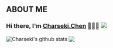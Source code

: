 ## ABOUT ME
### Hi there, I'm [Charseki.Chen](http://www.chenshengkai.com) 👋👋👋 ![](https://img.shields.io/badge/TechStack-Linux%20%7C%20Python%20%7C%20JavaScript%20%7C%20Shell-blue?style=plastic&logo=appveyor)
<a>
  <img align="center" src="https://github-readme-stats.vercel.app/api?username=charseki&show_icons=true&include_all_commits=true&theme=radical" 
  alt="Charseki's github stats" />
</a>
<a href="https://github.com/charseki/API_Auto_Test">
  <img align="center" src="https://github-readme-stats.vercel.app/api/pin/?username=charseki&repo=API_Auto_Test&theme=radical" />
</a>
